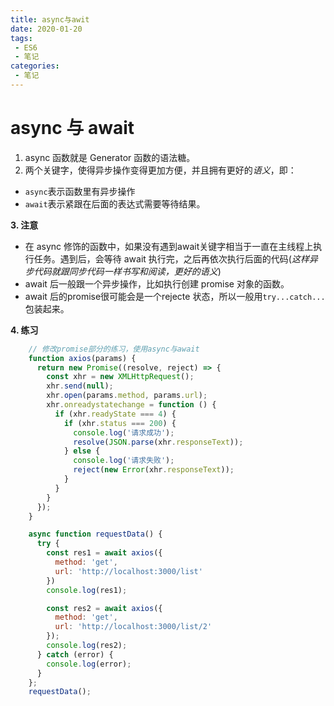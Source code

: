 ```yaml
---
title: async与awit
date: 2020-01-20
tags:
 - ES6
 - 笔记
categories: 
 - 笔记
---
```

# async 与 await
1. async 函数就是 Generator 函数的语法糖。
2. 两个关键字，使得异步操作变得更加方便，并且拥有更好的*语义*，即：
- `async`表示函数里有异步操作
- `await`表示紧跟在后面的表达式需要等待结果。

**3. 注意**

- 在 async 修饰的函数中，如果没有遇到await关键字相当于一直在主线程上执行任务。遇到后，会等待 await 执行完，之后再依次执行后面的代码(*这样异步代码就跟同步代码一样书写和阅读，更好的语义*)
- await 后一般跟一个异步操作，比如执行创建 promise 对象的函数。
- await 后的promise很可能会是一个rejecte 状态，所以一般用`try...catch...`包装起来。

**4. 练习**

```JavaScript {.line-numbers}
    // 修改promise部分的练习，使用async与await
    function axios(params) {
      return new Promise((resolve, reject) => {
        const xhr = new XMLHttpRequest();
        xhr.send(null);
        xhr.open(params.method, params.url);
        xhr.onreadystatechange = function () {
          if (xhr.readyState === 4) {
            if (xhr.status === 200) {
              console.log('请求成功');
              resolve(JSON.parse(xhr.responseText));
            } else {
              console.log('请求失败');
              reject(new Error(xhr.responseText));
            }
          }
        }
      });
    }

    async function requestData() {
      try {
        const res1 = await axios({
          method: 'get',
          url: 'http://localhost:3000/list'
        })
        console.log(res1);

        const res2 = await axios({
          method: 'get',
          url: 'http://localhost:3000/list/2'
        });
        console.log(res2);
      } catch (error) {
        console.log(error);
      }
    };
    requestData();
```